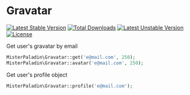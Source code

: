 # Gravatar

[![Latest Stable Version](https://poser.pugx.org/misterpaladin/gravatar/v/stable)](https://packagist.org/packages/misterpaladin/gravatar) [![Total Downloads](https://poser.pugx.org/misterpaladin/gravatar/downloads)](https://packagist.org/packages/misterpaladin/gravatar) [![Latest Unstable Version](https://poser.pugx.org/misterpaladin/gravatar/v/unstable)](https://packagist.org/packages/misterpaladin/gravatar) [![License](https://poser.pugx.org/misterpaladin/gravatar/license)](https://packagist.org/packages/misterpaladin/gravatar)

Get user's gravatar by email

```php
MisterPaladin\Gravatar::get('e@mail.com', 250);
MisterPaladin\Gravatar::avatar('e@mail.com', 250);
```

Get user's profile object

```php
MisterPaladin\Gravatar::profile('e@mail.com');
```